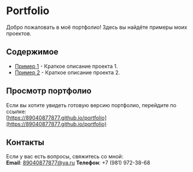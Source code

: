 # Portfolio

Добро пожаловать в моё портфолио! Здесь вы найдёте примеры моих проектов.

## Содержимое
- [Пример 1](#) - Краткое описание проекта 1.
- [Пример 2](#) - Краткое описание проекта 2.

## Просмотр портфолио
Если вы хотите увидеть готовую версию портфолио, перейдите по ссылке:  
[https://89040877877.github.io/portfolio](https://89040877877.github.io/portfolio)

## Контакты
Если у вас есть вопросы, свяжитесь со мной:  
**Email**: 89040877877@ya.ru
**Телефон**: +7 (981) 972-38-68
